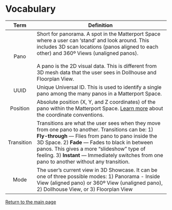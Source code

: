 
# Vocabulary

 Term | Definition
:----:| ----------
Pano | Short for panorama. A spot in the Matterport Space where a user can ‘stand’ and look around. This includes 3D scan locations (panos aligned to each other) and 360º Views (unaligned panos).<br/><br/>A pano is the 2D visual data. This is different from 3D mesh data that the user sees in Dollhouse and Floorplan View.
UUID | Unique Universal ID. This is used to identify a single pano among the many panos in a Matterport Space.
Position | Absolute position (X, Y, and Z coordinates) of the pano within the Matterport Space. [Learn more](concepts.md) about the coordinate conventions.
Transition | Transitions are what the user sees when they move from one pano to another. Transitions can be: 1) **Fly-through** — Flies from pano to pano inside the 3D Space. 2) **Fade** — Fades to black in between panos. This gives a more “slideshow” type of feeling. 3) **Instant** — Immediately switches from one pano to another without any transition.
Mode | The user’s current view in 3D Showcase. It can be one of three possible modes: 1) Panorama - Inside View (aligned pano) or 360º View (unaligned pano), 2) Dollhouse View, or 3) Floorplan View


[Return to the main page](index.md)
